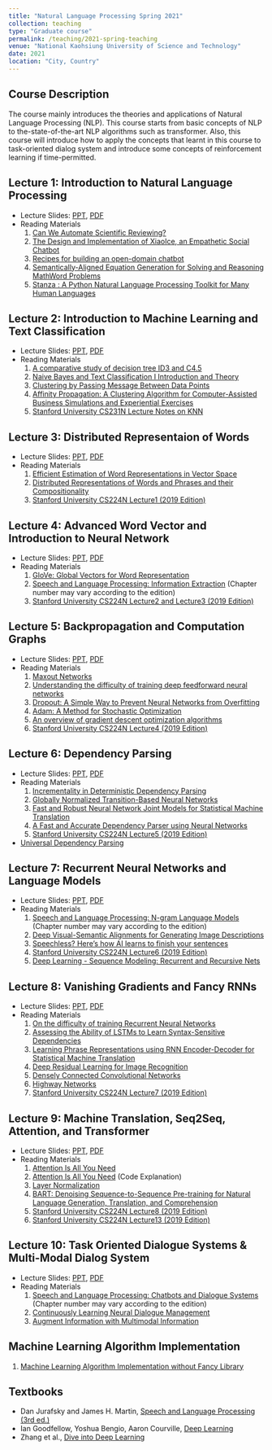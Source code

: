 ```yaml
---
title: "Natural Language Processing Spring 2021"
collection: teaching
type: "Graduate course"
permalink: /teaching/2021-spring-teaching
venue: "National Kaohsiung University of Science and Technology"
date: 2021
location: "City, Country"
---
```




## Course Description
The course mainly introduces the theories and applications of Natural Language Processing (NLP). This course starts from basic concepts of NLP to the-state-of-the-art NLP algorithms such as transformer. Also, this course will introduce how to apply the concepts that learnt in this course to task-oriented dialog system and introduce some concepts of reinforcement learning if time-permitted.

## Lecture 1: Introduction to Natural Language Processing
* Lecture Slides: [PPT](https://drive.google.com/file/d/1e6f12ceaBz5YpIOa8dIBVPyO0fsJQ_O7/view?usp=sharing), [PDF](https://drive.google.com/file/d/18kzde9mnlyRezQ1Xz5wx_zGfB8PsTUze/view?usp=sharing)
* Reading Materials
  1. [Can We Automate Scientific Reviewing?](https://arxiv.org/abs/2102.00176)
  2. [The Design and Implementation of XiaoIce, an Empathetic Social Chatbot](https://dl.acm.org/doi/10.1162/coli_a_00368)
  3. [Recipes for building an open-domain chatbot](https://arxiv.org/abs/2004.13637)
  4. [Semantically-Aligned Equation Generation for Solving and Reasoning MathWord Problems](https://www.aclweb.org/anthology/N19-1272/)
  5. [Stanza : A Python Natural Language Processing Toolkit for Many Human Languages](https://www.aclweb.org/anthology/2020.acl-demos.14/)

## Lecture 2: Introduction to Machine Learning and Text Classification
* Lecture Slides: [PPT](https://drive.google.com/file/d/1W3lZDmiOC1J4Al4zUf-dNbJOQvySzXXe/view?usp=sharing), [PDF](https://drive.google.com/file/d/1o1xTB8dEpYuFKnZHZr47wzw9-m1v4Dpv/view?usp=sharing)
* Reading Materials
  1. [A comparative study of decision tree ID3 and C4.5](https://www.researchgate.net/publication/265162251_A_comparative_study_of_decision_tree_ID3_and_C45)
  2. [Naive Bayes and Text Classification I Introduction and Theory](https://arxiv.org/pdf/1410.5329.pdf)
  3. [Clustering by Passing Message Between Data Points](https://www.icmla-conference.org/icmla07/FreyDueckScience07.pdf)
  4. [Affinity Propagation: A Clustering Algorithm for Computer-Assisted Business Simulations and Experiential Exercises](https://www.semanticscholar.org/paper/Affinity-Propagation%3A-A-Clustering-Algorithm-for-Thavikulwat/2c6487ca952e0297ba2b84dad6196a4d96b1d780)
  5. [Stanford University CS231N Lecture Notes on KNN](https://cs231n.github.io/classification/)
 ## Lecture 3: Distributed Representaion of Words
 * Lecture Slides: [PPT](https://drive.google.com/file/d/136bQeifOLz6j_Uxswy0e5p9bpOScPJJp/view?usp=sharing), [PDF](https://drive.google.com/file/d/1J8LAf5h1fy9YOP81zjFiJlfbHhy6PDtT/view?usp=sharing)
 * Reading Materials
   1. [Efficient Estimation of Word Representations in Vector Space](https://arxiv.org/abs/1301.3781)
   2. [Distributed Representations of Words and Phrases and their Compositionality](https://arxiv.org/abs/1310.4546)
   3. [Stanford University CS224N Lecture1 (2019 Edition)](https://web.stanford.edu/class/archive/cs/cs224n/cs224n.1194/)

## Lecture 4: Advanced Word Vector and Introduction to Neural Network
* Lecture Slides: [PPT](https://drive.google.com/file/d/1JIhWbyuF5e4zdtaDSlVkTBjPJC9MYuKl/view?usp=sharing), [PDF](https://drive.google.com/file/d/1BkFV_gcImeQGZAIt7tGhBQqyUJvy4X-K/view?usp=sharing)
* Reading Materials
  1. [GloVe: Global Vectors for Word Representation](https://www.aclweb.org/anthology/D14-1162/)
  2. [Speech and Language Processing: Information Extraction](https://web.stanford.edu/~jurafsky/slp3/) (Chapter number may vary according to the edition)
  3. [Stanford University CS224N Lecture2 and Lecture3 (2019 Edition)](https://web.stanford.edu/class/archive/cs/cs224n/cs224n.1194/)

## Lecture 5: Backpropagation and Computation Graphs
* Lecture Slides: [PPT](https://drive.google.com/file/d/1O9McrY5nlS-Q-PHusKuQc6iT6TprD8Ri/view?usp=sharing), [PDF](https://drive.google.com/file/d/1cCW6MJtjoQcgaUMdvok6ZbUx9mNZ-7K2/view?usp=sharing)
* Reading Materials
  1. [Maxout Networks](https://arxiv.org/pdf/1302.4389.pdfMaxout%20Networks)
  2. [Understanding the difficulty of training deep feedforward neural networks](http://proceedings.mlr.press/v9/glorot10a/glorot10a.pdf)
  3. [Dropout: A Simple Way to Prevent Neural Networks from Overfitting](https://jmlr.org/papers/volume15/srivastava14a/srivastava14a.pdf)
  4. [Adam: A Method for Stochastic Optimization](https://arxiv.org/pdf/1412.6980.pdf)
  5. [An overview of gradient descent optimization algorithms](https://arxiv.org/pdf/1609.04747.pdf)
  6. [Stanford University CS224N Lecture4 (2019 Edition)](https://web.stanford.edu/class/archive/cs/cs224n/cs224n.1194/)

## Lecture 6: Dependency Parsing
* Lecture Slides: [PPT](https://drive.google.com/file/d/1COCLt4zUsMZKPz3V_TRIWmOjobHnj-er/view?usp=sharing), [PDF](https://drive.google.com/file/d/1H7SHzGuNDZ_FU5tljqUelK2Oh23SUGxh/view?usp=sharing)
* Reading Materials
   1. [Incrementality in Deterministic Dependency Parsing](https://www.aclweb.org/anthology/W04-0308/)
   2. [Globally Normalized Transition-Based Neural Networks](https://arxiv.org/abs/1603.06042)
   3. [Fast and Robust Neural Network Joint Models for Statistical Machine Translation](https://www.aclweb.org/anthology/P14-1129/)
   4. [A Fast and Accurate Dependency Parser using Neural Networks](https://www.aclweb.org/anthology/D14-1082/)
   5. [Stanford University CS224N Lecture5 (2019 Edition)](https://web.stanford.edu/class/archive/cs/cs224n/cs224n.1194/)
* [Universal Dependency Parsing](https://universaldependencies.org/)

## Lecture 7: Recurrent Neural Networks and Language Models
* Lecture Slides: [PPT](https://drive.google.com/file/d/1ygjjkDyO_iRQsKGUKGAQurx2frCFgjjR/view?usp=sharing), [PDF](https://drive.google.com/file/d/1vCHum6Kq_w6MGMSPaHDMkk_KMvlP9WMb/view?usp=sharing)
 * Reading Materials
   1. [Speech and Language Processing: N-gram Language Models](https://web.stanford.edu/~jurafsky/slp3/) (Chapter number may vary according to the edition)
   2. [Deep Visual-Semantic Alignments for Generating Image Descriptions](https://arxiv.org/abs/1412.2306)
   3. [Speechless? Here’s how AI learns to finish your sentences](https://tech.fb.com/speechless-heres-how-ai-learns-to-finish-your-sentences/)
   4. [Stanford University CS224N Lecture6 (2019 Edition)](https://web.stanford.edu/class/archive/cs/cs224n/cs224n.1194/)
   5. [Deep Learning - Sequence Modeling: Recurrent and Recursive Nets](https://www.deeplearningbook.org/)

## Lecture 8: Vanishing Gradients and Fancy RNNs
* Lecture Slides: [PPT](https://drive.google.com/file/d/1jFTtKhmpCwudrM9TbsB2MBnHdmVC6K17/view?usp=sharing), [PDF](https://drive.google.com/file/d/1hWh_lonH_7PR_DgnvwNQL-Iw6Q8ZHbSR/view?usp=sharing)
* Reading Materials
  1. [On the difficulty of training Recurrent Neural Networks](https://arxiv.org/abs/1211.5063)
  2. [Assessing the Ability of LSTMs to Learn Syntax-Sensitive Dependencies](https://www.aclweb.org/anthology/Q16-1037/)
  3. [Learning Phrase Representations using RNN Encoder-Decoder for Statistical Machine Translation](https://arxiv.org/abs/1406.1078)
  4. [Deep Residual Learning for Image Recognition](https://arxiv.org/abs/1512.03385)
  5. [Densely Connected Convolutional Networks](https://arxiv.org/abs/1608.06993)
  6. [Highway Networks](https://arxiv.org/abs/1505.00387)
  7. [Stanford University CS224N Lecture7 (2019 Edition)](https://web.stanford.edu/class/archive/cs/cs224n/cs224n.1194/)

## Lecture 9: Machine Translation, Seq2Seq, Attention, and Transformer
* Lecture Slides: [PPT](https://drive.google.com/file/d/1o93nLCGl9mubUGIPmLrCuyNuWJGUkGre/view?usp=sharing), [PDF](https://drive.google.com/file/d/1LDoS4D-Fbz2T0V3k1TxY16tQm3pexRTF/view?usp=sharing)
* Reading Materials
    1. [Attention Is All You Need](https://arxiv.org/abs/1706.03762)
    2. [Attention Is All You Need](http://nlp.seas.harvard.edu/2018/04/03/attention.html) (Code Explanation)
    3. [Layer Normalization](https://arxiv.org/abs/1607.06450)
    4. [BART: Denoising Sequence-to-Sequence Pre-training for Natural Language Generation, Translation, and Comprehension](https://www.aclweb.org/anthology/2020.acl-main.703/)
    5. [Stanford University CS224N Lecture8 (2019 Edition)](https://web.stanford.edu/class/archive/cs/cs224n/cs224n.1194/)
    6. [Stanford University CS224N Lecture13 (2019 Edition)](https://web.stanford.edu/class/archive/cs/cs224n/cs224n.1194/)

## Lecture 10: Task Oriented Dialogue Systems & Multi-Modal Dialog System
* Lecture Slides: [PPT](https://drive.google.com/file/d/1Y0PBKbMGerHaoSN-s-8jAVaLCSt85WDr/view?usp=sharing), [PDF](https://drive.google.com/file/d/1Dxd5n44f4oiMQDC7EUdNmacmiNshaYRE/view?usp=sharing)
* Reading Materials
  1.  [Speech and Language Processing: Chatbots and Dialogue Systems](https://web.stanford.edu/~jurafsky/slp3/) (Chapter number may vary according to the edition)
  2.  [Continuously Learning Neural Dialogue Management](https://arxiv.org/abs/1606.02689)
  3.  [Augment Information with Multimodal Information](https://visualqa.org/workshop_2020.html)

## Machine Learning Algorithm Implementation
1. [Machine Learning Algorithm Implementation without Fancy Library](https://github.com/chiayisu/NLP_and_ML_Algorithm)

## Textbooks
* Dan Jurafsky and James H. Martin, [Speech and Language Processing (3rd ed.)](https://web.stanford.edu/~jurafsky/slp3/)
* Ian Goodfellow, Yoshua Bengio, Aaron Courville, [Deep Learning](https://www.deeplearningbook.org/)
* Zhang et al., [Dive into Deep Learning](https://d2l.ai/)
